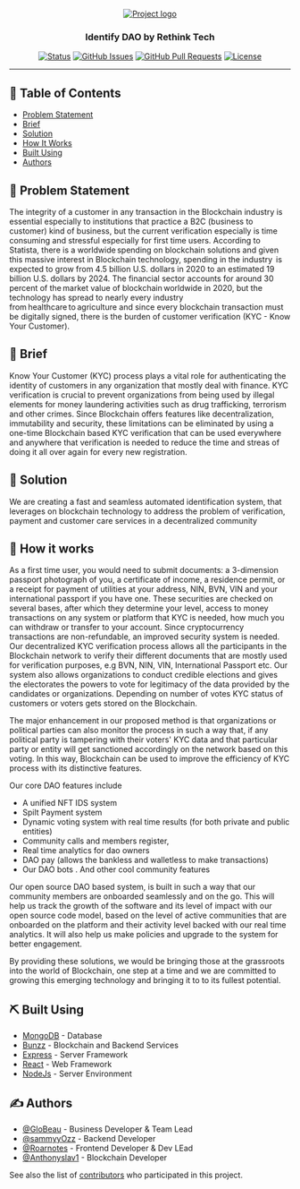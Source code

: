 <p align="center">
  <a href="" rel="noopener">
    <img  src="https://github.com/Ballox-by-Team-Wonder/bunzz-client/blob/master/Base%20for%20ui/dashboard/assets/images/identify/ide_logo-transformed.png" alt="Project logo"></a>

<h3 align="center">Identify DAO by Rethink Tech</h3>

<div align="center">

[![Status](https://img.shields.io/badge/status-active-success.svg)]()
[![GitHub Issues](https://img.shields.io/github/issues/kylelobo/The-Documentation-Compendium.svg)](https://github.com/Ballox-by-Team-Wonder/bunzz-client/issues)
[![GitHub Pull Requests](https://img.shields.io/github/issues-pr/kylelobo/The-Documentation-Compendium.svg)](https://github.com/Ballox-by-Team-Wonder/bunzz-client/pulls)
[![License](https://img.shields.io/badge/license-MIT-blue.svg)](/LICENSE)

</div>

---

## 📝 Table of Contents

- [Problem Statement](#problem)
- [Brief](#getting_started)
- [Solution](#usage)
- [How It Works](#deployment)
- [Built Using](#built_using)
- [Authors](#authors)

## 🧐 Problem Statement <a name = "problem"></a>

The integrity of a customer in any transaction in the Blockchain industry is essential especially to institutions that practice a B2C (business to customer) kind of business, but the current verification especially  is time consuming and stressful especially for first time users.
According to Statista, there is a worldwide spending on blockchain solutions and given this massive interest in Blockchain technology, spending in the industry  is expected to grow from 4.5 billion U.S. dollars in 2020 to an estimated 19 billion U.S. dollars by 2024. The financial sector accounts for around 30 percent of the market value of blockchain worldwide in 2020, but the technology has spread to nearly every industry from healthcare to agriculture and since every blockchain transaction must be digitally signed, there is the burden of customer verification (KYC - Know Your Customer).


## 🏁 Brief <a name = "getting_started"></a>

Know Your Customer (KYC) process plays a vital role for authenticating the identity of customers in any organization that mostly deal with finance. KYC verification is crucial to prevent organizations from being used by illegal elements for money laundering activities such as drug trafficking, terrorism and other crimes. Since Blockchain offers features like decentralization, immutability and security, these limitations can be eliminated by using a one-time Blockchain based KYC verification that can be used everywhere and anywhere that verification is needed to reduce the time and streas of doing it all over again for every new registration.


## 🎈 Solution <a name="usage"></a>

We are creating a fast and seamless automated identification system, that leverages on blockchain technology to address the problem of verification, payment and customer care services in a decentralized community

## 🚀 How it works <a name = "deployment"></a>

As a first time user, you would need to submit documents: a 3-dimension passport photograph of you, a certificate of income, a residence permit, or a receipt for payment of utilities at your address, NIN, BVN, VIN and your international passport if you have one. These securities are checked on several bases, after which they determine your level, access to money transactions on any system or platform that KYC is needed, how much you can withdraw or transfer to your account. Since cryptocurrency transactions are non-refundable, an improved security system is needed.
Our decentralized KYC verification process allows all the participants  in the Blockchain network to verify their different documents that are mostly used for verification purposes, e.g BVN, NIN, VIN, International Passport etc.
Our system also allows organizations to conduct credible elections and gives the electorates the powers to vote for legitimacy of the data provided by the candidates or organizations. Depending on number of votes KYC status of customers or voters gets stored on the Blockchain. 

The major enhancement in our proposed method is that organizations or political parties can also monitor the process in such a way that, if any political party is tampering with their voters' KYC data and that particular party or entity will get sanctioned accordingly on the network based on this voting. In this way, Blockchain can be used to improve the efficiency of KYC process with its distinctive features.

Our core DAO features include 
- A unified NFT IDS system 
- Spilt Payment system
- Dynamic voting system with real time results (for both private and public entities)
- Community calls and members register,
- Real time analytics for dao owners
- DAO pay (allows the bankless and walletless to make transactions)
- Our DAO bots . And other cool community features

Our open source DAO based system, is built in such a way that our community members are onboarded seamlessly and on the go. This will help us track the growth of the software and its level of impact  with our open source code model, based on the level of active communities that are onboarded on the platform and their activity level backed with our real time analytics. It will also help us make policies and upgrade to the system for better engagement.

By providing these solutions, we would be bringing those at the grassroots into the world of Blockchain, one step at a time and we are committed to growing this emerging technology and bringing it to to its fullest potential. 


## ⛏️ Built Using <a name = "built_using"></a>

- [MongoDB](https://www.mongodb.com/) - Database
- [Bunzz](https://www.bunzz.dev/) - Blockchain and Backend Services
- [Express](https://expressjs.com/) - Server Framework
- [React](https://React.org/) - Web Framework
- [NodeJs](https://nodejs.org/en/) - Server Environment

## ✍️ Authors <a name = "authors"></a>

- [@GloBeau](https://github.com/GloBeau) - Business Developer & Team Lead
- [@sammyyOzz](https://github.com/sammyyOzz) - Backend Developer
- [@Roarnotes](https://github.com/Roarnotes) - Frontend Developer & Dev LEad
- [@Anthonyslav1](https://github.com/Anthonyslav1) - Blockchain Developer

See also the list of [contributors](https://github.com/Ballox-by-Team-Wonder/bunzz-client/graphs/contributors) who participated in this project.

